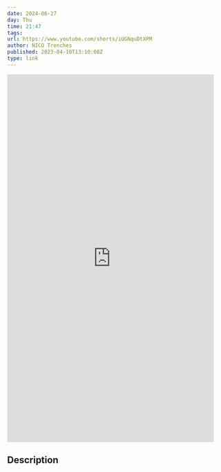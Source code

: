 ```yaml
---
date: 2024-06-27
day: Thu
time: 21:47
tags:
url: https://www.youtube.com/shorts/iUGNquDtXPM
author: NICO Trenches
published: 2023-04-10T13:10:08Z
type: link
---
```


<iframe width="480" height="854" src="https://www.youtube.com/embed/iUGNquDtXPM" frameborder="0" allowfullscreen></iframe>

## Description
